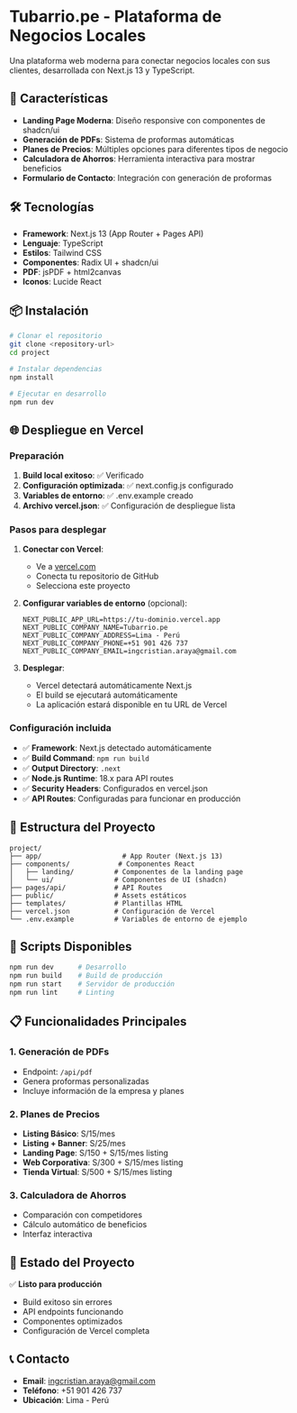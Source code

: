 # Tubarrio.pe - Plataforma de Negocios Locales

Una plataforma web moderna para conectar negocios locales con sus clientes, desarrollada con Next.js 13 y TypeScript.

## 🚀 Características

- **Landing Page Moderna**: Diseño responsive con componentes de shadcn/ui
- **Generación de PDFs**: Sistema de proformas automáticas
- **Planes de Precios**: Múltiples opciones para diferentes tipos de negocio
- **Calculadora de Ahorros**: Herramienta interactiva para mostrar beneficios
- **Formulario de Contacto**: Integración con generación de proformas

## 🛠️ Tecnologías

- **Framework**: Next.js 13 (App Router + Pages API)
- **Lenguaje**: TypeScript
- **Estilos**: Tailwind CSS
- **Componentes**: Radix UI + shadcn/ui
- **PDF**: jsPDF + html2canvas
- **Iconos**: Lucide React

## 📦 Instalación

```bash
# Clonar el repositorio
git clone <repository-url>
cd project

# Instalar dependencias
npm install

# Ejecutar en desarrollo
npm run dev
```

## 🌐 Despliegue en Vercel

### Preparación

1. **Build local exitoso**: ✅ Verificado
2. **Configuración optimizada**: ✅ next.config.js configurado
3. **Variables de entorno**: ✅ .env.example creado
4. **Archivo vercel.json**: ✅ Configuración de despliegue lista

### Pasos para desplegar

1. **Conectar con Vercel**:
   - Ve a [vercel.com](https://vercel.com)
   - Conecta tu repositorio de GitHub
   - Selecciona este proyecto

2. **Configurar variables de entorno** (opcional):
   ```
   NEXT_PUBLIC_APP_URL=https://tu-dominio.vercel.app
   NEXT_PUBLIC_COMPANY_NAME=Tubarrio.pe
   NEXT_PUBLIC_COMPANY_ADDRESS=Lima - Perú
   NEXT_PUBLIC_COMPANY_PHONE=+51 901 426 737
   NEXT_PUBLIC_COMPANY_EMAIL=ingcristian.araya@gmail.com
   ```

3. **Desplegar**:
   - Vercel detectará automáticamente Next.js
   - El build se ejecutará automáticamente
   - La aplicación estará disponible en tu URL de Vercel

### Configuración incluida

- ✅ **Framework**: Next.js detectado automáticamente
- ✅ **Build Command**: `npm run build`
- ✅ **Output Directory**: `.next`
- ✅ **Node.js Runtime**: 18.x para API routes
- ✅ **Security Headers**: Configurados en vercel.json
- ✅ **API Routes**: Configuradas para funcionar en producción

## 📁 Estructura del Proyecto

```
project/
├── app/                    # App Router (Next.js 13)
├── components/            # Componentes React
│   ├── landing/          # Componentes de la landing page
│   └── ui/               # Componentes de UI (shadcn)
├── pages/api/            # API Routes
├── public/               # Assets estáticos
├── templates/            # Plantillas HTML
├── vercel.json           # Configuración de Vercel
└── .env.example          # Variables de entorno de ejemplo
```

## 🔧 Scripts Disponibles

```bash
npm run dev      # Desarrollo
npm run build    # Build de producción
npm run start    # Servidor de producción
npm run lint     # Linting
```

## 📋 Funcionalidades Principales

### 1. Generación de PDFs
- Endpoint: `/api/pdf`
- Genera proformas personalizadas
- Incluye información de la empresa y planes

### 2. Planes de Precios
- **Listing Básico**: S/15/mes
- **Listing + Banner**: S/25/mes  
- **Landing Page**: S/150 + S/15/mes listing
- **Web Corporativa**: S/300 + S/15/mes listing
- **Tienda Virtual**: S/500 + S/15/mes listing

### 3. Calculadora de Ahorros
- Comparación con competidores
- Cálculo automático de beneficios
- Interfaz interactiva

## 🚀 Estado del Proyecto

✅ **Listo para producción**
- Build exitoso sin errores
- API endpoints funcionando
- Componentes optimizados
- Configuración de Vercel completa

## 📞 Contacto

- **Email**: ingcristian.araya@gmail.com
- **Teléfono**: +51 901 426 737
- **Ubicación**: Lima - Perú